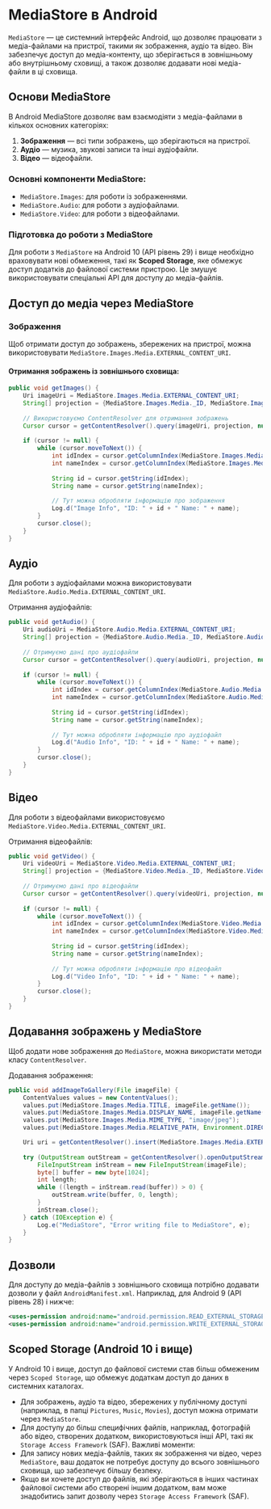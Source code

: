 # MediaStore в Android

`MediaStore` — це системний інтерфейс Android, що дозволяє працювати з медіа-файлами на пристрої, такими як зображення, аудіо та відео. Він забезпечує доступ до медіа-контенту, що зберігається в зовнішньому або внутрішньому сховищі, а також дозволяє додавати нові медіа-файли в ці сховища.

## Основи MediaStore

В Android MediaStore дозволяє вам взаємодіяти з медіа-файлами в кількох основних категоріях:

1. **Зображення** — всі типи зображень, що зберігаються на пристрої.
2. **Аудіо** — музика, звукові записи та інші аудіофайли.
3. **Відео** — відеофайли.

### Основні компоненти MediaStore:

- `MediaStore.Images`: для роботи із зображеннями.
- `MediaStore.Audio`: для роботи з аудіофайлами.
- `MediaStore.Video`: для роботи з відеофайлами.

### Підготовка до роботи з MediaStore

Для роботи з `MediaStore` на Android 10 (API рівень 29) і вище необхідно враховувати нові обмеження, такі як **Scoped Storage**, яке обмежує доступ додатків до файлової системи пристрою. Це змушує використовувати спеціальні API для доступу до медіа-файлів.

## Доступ до медіа через MediaStore

### Зображення

Щоб отримати доступ до зображень, збережених на пристрої, можна використовувати `MediaStore.Images.Media.EXTERNAL_CONTENT_URI`.

#### Отримання зображень із зовнішнього сховища:

```java
public void getImages() {
    Uri imageUri = MediaStore.Images.Media.EXTERNAL_CONTENT_URI;
    String[] projection = {MediaStore.Images.Media._ID, MediaStore.Images.Media.DISPLAY_NAME};
    
    // Використовуємо ContentResolver для отримання зображень
    Cursor cursor = getContentResolver().query(imageUri, projection, null, null, null);
    
    if (cursor != null) {
        while (cursor.moveToNext()) {
            int idIndex = cursor.getColumnIndex(MediaStore.Images.Media._ID);
            int nameIndex = cursor.getColumnIndex(MediaStore.Images.Media.DISPLAY_NAME);
            
            String id = cursor.getString(idIndex);
            String name = cursor.getString(nameIndex);
            
            // Тут можна обробляти інформацію про зображення
            Log.d("Image Info", "ID: " + id + " Name: " + name);
        }
        cursor.close();
    }
}
```

## Аудіо
Для роботи з аудіофайлами можна використовувати `MediaStore.Audio.Media.EXTERNAL_CONTENT_URI`.

Отримання аудіофайлів:
```java
public void getAudio() {
    Uri audioUri = MediaStore.Audio.Media.EXTERNAL_CONTENT_URI;
    String[] projection = {MediaStore.Audio.Media._ID, MediaStore.Audio.Media.DISPLAY_NAME};
    
    // Отримуємо дані про аудіофайли
    Cursor cursor = getContentResolver().query(audioUri, projection, null, null, null);
    
    if (cursor != null) {
        while (cursor.moveToNext()) {
            int idIndex = cursor.getColumnIndex(MediaStore.Audio.Media._ID);
            int nameIndex = cursor.getColumnIndex(MediaStore.Audio.Media.DISPLAY_NAME);
            
            String id = cursor.getString(idIndex);
            String name = cursor.getString(nameIndex);
            
            // Тут можна обробляти інформацію про аудіофайл
            Log.d("Audio Info", "ID: " + id + " Name: " + name);
        }
        cursor.close();
    }
}
```

## Відео
Для роботи з відеофайлами використовуємо `MediaStore.Video.Media.EXTERNAL_CONTENT_URI`.

Отримання відеофайлів:
```java
public void getVideo() {
    Uri videoUri = MediaStore.Video.Media.EXTERNAL_CONTENT_URI;
    String[] projection = {MediaStore.Video.Media._ID, MediaStore.Video.Media.DISPLAY_NAME};
    
    // Отримуємо дані про відеофайли
    Cursor cursor = getContentResolver().query(videoUri, projection, null, null, null);
    
    if (cursor != null) {
        while (cursor.moveToNext()) {
            int idIndex = cursor.getColumnIndex(MediaStore.Video.Media._ID);
            int nameIndex = cursor.getColumnIndex(MediaStore.Video.Media.DISPLAY_NAME);
            
            String id = cursor.getString(idIndex);
            String name = cursor.getString(nameIndex);
            
            // Тут можна обробляти інформацію про відеофайл
            Log.d("Video Info", "ID: " + id + " Name: " + name);
        }
        cursor.close();
    }
}
```

## Додавання зображень у MediaStore
Щоб додати нове зображення до `MediaStore`, можна використати методи класу `ContentResolver`.

Додавання зображення:
```java
public void addImageToGallery(File imageFile) {
    ContentValues values = new ContentValues();
    values.put(MediaStore.Images.Media.TITLE, imageFile.getName());
    values.put(MediaStore.Images.Media.DISPLAY_NAME, imageFile.getName());
    values.put(MediaStore.Images.Media.MIME_TYPE, "image/jpeg");
    values.put(MediaStore.Images.Media.RELATIVE_PATH, Environment.DIRECTORY_PICTURES);

    Uri uri = getContentResolver().insert(MediaStore.Images.Media.EXTERNAL_CONTENT_URI, values);
    
    try (OutputStream outStream = getContentResolver().openOutputStream(uri)) {
        FileInputStream inStream = new FileInputStream(imageFile);
        byte[] buffer = new byte[1024];
        int length;
        while ((length = inStream.read(buffer)) > 0) {
            outStream.write(buffer, 0, length);
        }
        inStream.close();
    } catch (IOException e) {
        Log.e("MediaStore", "Error writing file to MediaStore", e);
    }
}
```
## Дозволи
Для доступу до медіа-файлів з зовнішнього сховища потрібно додавати дозволи у файл `AndroidManifest.xml`. Наприклад, для Android 9 (API рівень 28) і нижче:
```xml
<uses-permission android:name="android.permission.READ_EXTERNAL_STORAGE" />
<uses-permission android:name="android.permission.WRITE_EXTERNAL_STORAGE" />
```

## Scoped Storage (Android 10 і вище)
У Android 10 і вище, доступ до файлової системи став більш обмеженим через `Scoped Storage`, що обмежує додаткам доступ до даних в системних каталогах.
- Для зображень, аудіо та відео, збережених у публічному доступі (наприклад, в папці `Pictures`, `Music`, `Movies`), доступ можна отримати через `MediaStore`.
- Для доступу до більш специфічних файлів, наприклад, фотографій або відео, створених додатком, використовуються інші API, такі як `Storage Access Framework` (SAF).
Важливі моменти:
- Для запису нових медіа-файлів, таких як зображення чи відео, через `MediaStore`, ваш додаток не потребує доступу до всього зовнішнього сховища, що забезпечує більшу безпеку.
- Якщо ви хочете доступ до файлів, які зберігаються в інших частинах файлової системи або створені іншим додатком, вам може знадобитись запит дозволу через `Storage Access Framework` (SAF).


